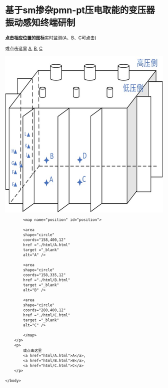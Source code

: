 <!DOCTYPE html>
<html>
	<head>
		<meta charset="utf-8" />
		<title>实时监测</title>
	</head>
	<body>
		<h1>基于sm掺杂pmn-pt压电取能的变压器振动感知终端研制</h1>		
		<p><b>点击相应位置的图标</b>实时监测(A、B、C可点击)</p>
		<p>
			或点击这里
			<a href="./html/A.html">A</a>,
			<a href="./html/B.html">B</a>,
			<a href="./html/C.html">C</a>
		</p>
		<p>			
			<img
			src="./img/pic1.jpg"
			width="600" height="500"
			align="middle"
			border="0" usemap="#position"
			alt="摆放位置" />
			
			<map name="position" id="position">
			
			<area
			shape="circle"
			coords="158,400,12"
			href ="./html/A.html"
			target ="_blank"
			alt="A" />
			
			<area
			shape="circle"
			coords="158,335,12"
			href ="./html/B.html"
			target ="_blank"
			alt="B" />
			
			<area
			shape="circle"
			coords="280,400,12"
			href ="./html/C.html"
			target ="_blank"
			alt="C" />
			
			</map>
		</p>
		<p>
			或点击这里
			<a href="html/A.html">A</a>,
			<a href="html/B.html">B</a>,
			<a href="html/C.html">C</a>
		</p>
		
	</body>
</html>
